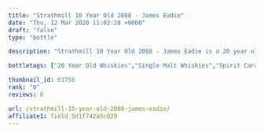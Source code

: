 ```yaml
---
title: "Strathmill 10 Year Old 2008 - James Eadie"
date: "Thu, 12 Mar 2020 11:02:28 +0000"
draft: "false"
type: "bottle"

description: "Strathmill 10 Year Old 2008 - James Eadie is a 20 year old single malt whisky from the Strathmill whisky distillery. The best price currently available is from for only £ we don't have any review data for this single malt whisky yet, let us know what you think in the comments below."

bottletags: ["20 Year Old Whiskies","Single Malt Whiskies","Spirit Caramel (E150A)","Vintage 2008 - Whiskies made in 2008","Whiskies may contain Spirit Caramel (E150A)","Whiskies of Scotland"]

thumbnail_id: 61756
rank: "0"
reviews: 0

url: /strathmill-10-year-old-2008-james-eadie/
affiliate1: field_5d1f742a5c039
---
```



